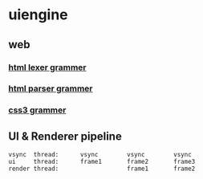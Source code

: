 # uiengine
## web
### [html lexer grammer](https://github.com/antlr/grammars-v4/blob/master/html/HTMLLexer.g4)
### [html parser grammer](https://github.com/antlr/grammars-v4/blob/master/html/HTMLParser.g4)
### [css3 grammer](https://github.com/antlr/grammars-v4/blob/master/css3/css3.g4)

## UI & Renderer pipeline
```
vsync  thread:      vsync        vsync        vsync
ui     thread:      frame1       frame2       frame3
render thread:                   frame1       frame2
```
